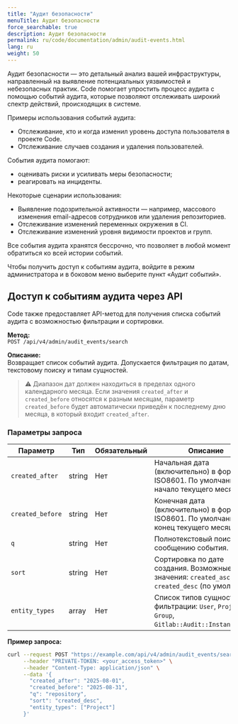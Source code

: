 ```yaml
---
title: "Аудит безопасности"
menuTitle: Аудит безопасности
force_searchable: true
description: Аудит безопасности
permalink: ru/code/documentation/admin/audit-events.html
lang: ru
weight: 50
---
```


Аудит безопасности — это детальный анализ вашей инфраструктуры, направленный на выявление потенциальных уязвимостей и небезопасных практик. Code помогает упростить процесс аудита с помощью событий аудита, которые позволяют отслеживать широкий спектр действий, происходящих в системе.

Примеры использования событий аудита:

- Отслеживание, кто и когда изменил уровень доступа пользователя в проекте Code.
- Отслеживание случаев создания и удаления пользователей.

События аудита помогают:

- оценивать риски и усиливать меры безопасности;
- реагировать на инциденты.

Некоторые сценарии использования:

- Выявление подозрительной активности — например, массового изменения email-адресов сотрудников или удаления репозиториев.
- Отслеживание изменений переменных окружения в CI.
- Отслеживание изменений уровня видимости проектов и групп.

Все события аудита хранятся бессрочно, что позволяет в любой момент обратиться ко всей истории событий.

Чтобы получить доступ к событиям аудита, войдите в режим администратора и в боковом меню выберите пункт «Аудит событий».

## Доступ к событиям аудита через API

Code также предоставляет API-метод для получения списка событий аудита с возможностью фильтрации и сортировки.

**Метод:**  
`POST /api/v4/admin/audit_events/search`

**Описание:**  
Возвращает список событий аудита. Допускается фильтрация по датам, текстовому поиску и типам сущностей.

> ⚠️ Диапазон дат должен находиться в пределах одного календарного месяца. Если значения `created_after` и `created_before` относятся к разным месяцам, параметр `created_before` будет автоматически приведён к последнему дню месяца, в который входит `created_after`.

### Параметры запроса

| Параметр         | Тип    | Обязательный | Описание                                                                                      |
|------------------|--------|--------------|-----------------------------------------------------------------------------------------------|
| `created_after`  | string | Нет          | Начальная дата (включительно) в формате ISO8601. По умолчанию — начало текущего месяца.       |
| `created_before` | string | Нет          | Конечная дата (включительно) в формате ISO8601. По умолчанию — конец текущего месяца.         |
| `q`              | string | Нет          | Полнотекстовый поиск по сообщению события.                                                    |
| `sort`           | string | Нет          | Сортировка по дате создания. Возможные значения: `created_asc`, `created_desc` (по умолчанию). |
| `entity_types`   | array  | Нет          | Список типов сущностей для фильтрации: `User`, `Project`, `Group`, `Gitlab::Audit::InstanceScope`. |

**Пример запроса:**

```bash
curl --request POST "https://example.com/api/v4/admin/audit_events/search" \
     --header "PRIVATE-TOKEN: <your_access_token>" \
     --header "Content-Type: application/json" \
     --data '{
       "created_after": "2025-08-01",
       "created_before": "2025-08-31",
       "q": "repository",
       "sort": "created_desc",
       "entity_types": ["Project"]
     }'
```
